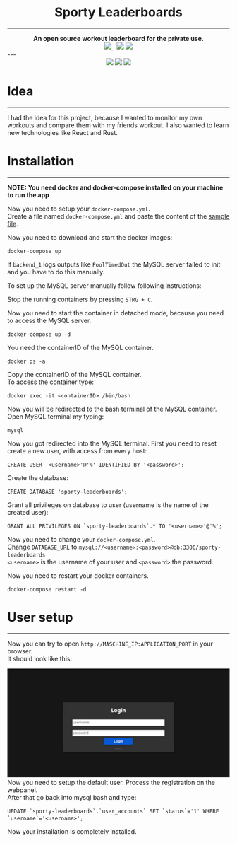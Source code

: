 <div align="center">
<h1>Sporty Leaderboards</h1>
<hr>
<strong>
    An open source workout leaderboard for the private use.
</strong><br>
<a href="https://hub.docker.com/r/mathisburger/sporty-leaderboards">
<img src="https://img.shields.io/docker/automated/mathisburger/sporty-leaderboards?style=for-the-badge">
</a>&nbsp;
<img src="https://img.shields.io/docker/pulls/mathisburger/sporty-leaderboards?style=for-the-badge">
<img src="https://img.shields.io/github/license/MathisBurger/sporty-leaderboards?style=for-the-badge">
</div>
---

<div align="center">
<img src="https://upload.wikimedia.org/wikipedia/commons/thumb/a/a7/React-icon.svg/1200px-React-icon.svg.png" width="150">
<img src="https://upload.wikimedia.org/wikipedia/commons/thumb/d/d5/Rust_programming_language_black_logo.svg/1200px-Rust_programming_language_black_logo.svg.png" width="100">
<img src="https://miro.medium.com/max/1000/1*ilC2Aqp5sZd1wi0CopD1Hw.png" width="100">
</div>

# Idea

---
I had the idea for this project, because I wanted to monitor my own workouts
and compare them with my friends workout.
I also wanted to learn new technologies like React and Rust.

# Installation

---
**NOTE: You need docker and docker-compose installed on your machine to run the app**

Now you need to setup your ``docker-compose.yml``. <br>
Create a file named ``docker-compose.yml`` and paste the content of the
<a href="https://github.com/MathisBurger/sporty-leaderboards/blob/master/docker-compose.yml">sample file</a>.<br>

Now you need to download and start the docker images:
```
docker-compose up
```

If ``backend_1`` logs outputs like ``PoolTimedOut`` the MySQL server failed to 
init and you have to do this manually.

To set up the MySQL server manually follow following instructions:

Stop the running containers by pressing ``STRG + C``.

Now you need to start the container in detached mode, because you need to 
access the MySQL server.
```
docker-compose up -d
```

You need the containerID of the MySQL container.
```
docker ps -a
```
Copy the containerID of the MySQL container.<br>
To access the container type:
```
docker exec -it <containerID> /bin/bash
```

Now you will be redirected to the bash terminal of the MySQL container.
Open MySQL terminal my typing:
```
mysql
```

Now you got redirected into the MySQL terminal.
First you need to reset create a new user, with access from every host:
```mysql
CREATE USER '<username>'@'%' IDENTIFIED BY '<password>';
```
Create the database:
```mysql
CREATE DATABASE 'sporty-leaderboards';
```
Grant all privileges on database to user (username is the name of the created user):
```mysql
GRANT ALL PRIVILEGES ON `sporty-leaderboards`.* TO '<username>'@'%';
```

Now you need to change your ``docker-compose.yml``.<br>
Change ``DATABASE_URL`` to ``mysql://<username>:<password>@db:3306/sporty-leaderboards``<br>
``<username>`` is the username of your user and ``<password>`` the password.

Now you need to restart your docker containers.
```
docker-compose restart -d
```

# User setup

---
Now you can try to open ``http://MASCHINE_IP:APPLICATION_PORT`` in your browser.<br>
It should look like this:
<div align="center">
<img src=".media/login-window.jpg">
</div>
Now you need to setup the default user. Process the registration on
the webpanel.<br>
After that go back into mysql bash and type:

```mysql
UPDATE `sporty-leaderboards`.`user_accounts` SET `status`='1' WHERE `username`='<username>';
```

Now your installation is completely installed.










